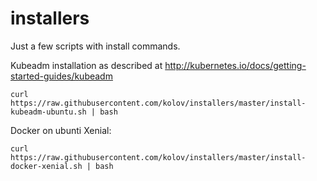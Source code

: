 # installers
Just a few scripts with install commands. 

Kubeadm installation as described at http://kubernetes.io/docs/getting-started-guides/kubeadm

    curl https://raw.githubusercontent.com/kolov/installers/master/install-kubeadm-ubuntu.sh | bash
    
  
Docker on ubunti Xenial:

    curl https://raw.githubusercontent.com/kolov/installers/master/install-docker-xenial.sh | bash
    